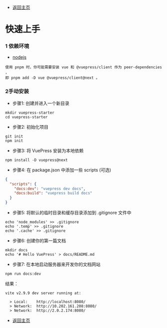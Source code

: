 * [返回主页](../README.md)
# 快速上手
### 1 依赖环境

* [nodejs](https://nodejs.org/en/)
```text
使用 pnpm 时，你可能需要安装 vue 和 @vuepress/client 作为 peer-dependencies ，
即 pnpm add -D vue @vuepress/client@next 。
```
### 2手动安装
+ 步骤1: 创建并进入一个新目录
```shell
mkdir vuepress-starter
cd vuepress-starter
```
+ 步骤2: 初始化项目
```shell
git init
npm init
```
+ 步骤3: 将 VuePress 安装为本地依赖
```shell
npm install -D vuepress@next
```
+ 步骤4: 在 package.json 中添加一些 scripts (可选)
```json
{
  "scripts": {
    "docs:dev": "vuepress dev docs",
    "docs:build": "vuepress build docs"
  }
}
```
+ 步骤5: 将默认的临时目录和缓存目录添加到 .gitignore 文件中
```shell
echo 'node_modules' >> .gitignore
echo '.temp' >> .gitignore
echo '.cache' >> .gitignore
```
+ 步骤6: 创建你的第一篇文档
```shell
mkdir docs
echo '# Hello VuePress' > docs/README.md
```

+ 步骤7: 在本地启动服务器来开发你的文档网站
```shell
npm run docs:dev
```
结果：
```text
vite v2.9.9 dev server running at:

  > Local:    http://localhost:8080/
  > Network:  http://10.202.161.208:8080/
  > Network:  http://2.0.2.174:8080/
```

* [返回主页](../README.md)